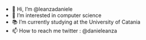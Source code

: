 - 👋 Hi, I’m @leanzadaniele
- 👀 I’m interested in computer science
- 📚 I’m currently studying at the University of Catania
- 📫 How to reach me 
twitter : @danieleanza

<!---
leanzadaniele/leanzadaniele is a ✨ special ✨ repository because its `README.md` (this file) appears on your GitHub profile.
You can click the Preview link to take a look at your changes.
--->
